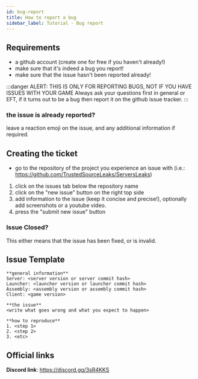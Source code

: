 ```yaml
---
id: bug-report
title: How to report a bug
sidebar_label: Tutorial - Bug report
---
```

## Requirements
- a github account (create one for free if you haven't already!)
- make sure that it's indeed a bug you report!
- make sure that the issue hasn't been reported already!

:::danger ALERT: THIS IS ONLY FOR REPORTING BUGS, NOT IF YOU HAVE ISSUES WITH YOUR GAME
Always ask your questions first in general or EFT, if it turns out to be a bug then report it on the github issue tracker.
:::

### the issue is already reported?
leave a reaction emoji on the issue, and any additional information if required.

## Creating the ticket
- go to the repository of the project you experience an issue with (i.e.: https://github.com/TrustedSourceLeaks/ServersLeaks)
1. click on the issues tab below the repository name
2. click on the "new issue" button on the right top side
3. add information to the issue (keep it concise and precise!), optionally add screenshots or a youtube video.
4. press the "submit new issue" button

### Issue Closed?
This either means that the issue has been fixed, or is invalid.

## Issue Template
```
**general information**
Server: <server version or server commit hash>
Launcher: <launcher version or launcher commit hash>
Assembly: <assembly version or assembly commit hash>
Client: <game version>

**the issue**
<write what goes wrong and what you expect to happen>

**how to reproduce**
1. <step 1>
2. <step 2>
3. <etc>
```

## Official links
**Discord link**: https://discord.gg/3sR4KKS